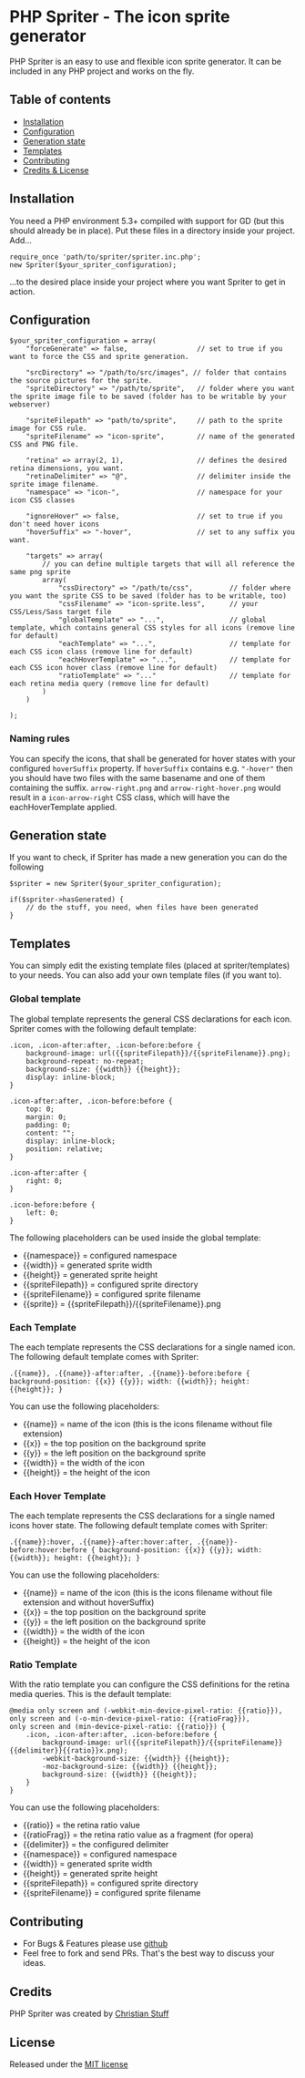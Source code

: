 # PHP Spriter - The icon sprite generator

PHP Spriter is an easy to use and flexible icon sprite generator.
It can be included in any PHP project and works on the fly.

## Table of contents

* [Installation](#installation)
* [Configuration](#configuration)
* [Generation state](#generation-state)
* [Templates](#templates)
* [Contributing](#contributing)
* [Credits & License](#credits)

## Installation

You need a PHP environment 5.3+ compiled with support for GD (but this should already be in place).
Put these files in a directory inside your project.
Add...

    require_once 'path/to/spriter/spriter.inc.php';
    new Spriter($your_spriter_configuration);

...to the desired place inside your project where you want Spriter to get in action.

## Configuration

    $your_spriter_configuration = array(
        "forceGenerate" => false,                 // set to true if you want to force the CSS and sprite generation.

        "srcDirectory" => "/path/to/src/images", // folder that contains the source pictures for the sprite.
        "spriteDirectory" => "/path/to/sprite",   // folder where you want the sprite image file to be saved (folder has to be writable by your webserver)

        "spriteFilepath" => "path/to/sprite",     // path to the sprite image for CSS rule.
        "spriteFilename" => "icon-sprite",        // name of the generated CSS and PNG file.

        "retina" => array(2, 1),                  // defines the desired retina dimensions, you want.
        "retinaDelimiter" => "@",                 // delimiter inside the sprite image filename.
        "namespace" => "icon-",                   // namespace for your icon CSS classes

        "ignoreHover" => false,                   // set to true if you don't need hover icons
        "hoverSuffix" => "-hover",                // set to any suffix you want.

        "targets" => array(
            // you can define multiple targets that will all reference the same png sprite
            array(
                "cssDirectory" => "/path/to/css",         // folder where you want the sprite CSS to be saved (folder has to be writable, too)
                "cssFilename" => "icon-sprite.less",      // your CSS/Less/Sass target file
                "globalTemplate" => "...",                // global template, which contains general CSS styles for all icons (remove line for default)
                "eachTemplate" => "...",                  // template for each CSS icon class (remove line for default)
                "eachHoverTemplate" => "...",             // template for each CSS icon hover class (remove line for default)
                "ratioTemplate" => "..."                  // template for each retina media query (remove line for default)
            )
        )

    );

### Naming rules

You can specify the icons, that shall be generated for hover states with your configured `hoverSuffix` property. If `hoverSuffix` contains e.g. `"-hover"` then you should have two files with the same basename and one of them containing the suffix. `arrow-right.png` and `arrow-right-hover.png` would result in a `icon-arrow-right` CSS class, which will have the eachHoverTemplate applied.

## Generation state

If you want to check, if Spriter has made a new generation you can do the following

    $spriter = new Spriter($your_spriter_configuration);

    if($spriter->hasGenerated) {
        // do the stuff, you need, when files have been generated
    }

## Templates

You can simply edit the existing template files (placed at spriter/templates) to your needs. You can also add your own template files (if you want to).

### Global template

The global template represents the general CSS declarations for each icon.
Spriter comes with the following default template:

    .icon, .icon-after:after, .icon-before:before {
        background-image: url({{spriteFilepath}}/{{spriteFilename}}.png);
        background-repeat: no-repeat;
        background-size: {{width}} {{height}};
        display: inline-block;
    }

    .icon-after:after, .icon-before:before {
        top: 0;
        margin: 0;
        padding: 0;
        content: "";
        display: inline-block;
        position: relative;
    }

    .icon-after:after {
        right: 0;
    }

    .icon-before:before {
        left: 0;
    }

The following placeholders can be used inside the global template:

* {{namespace}} = configured namespace
* {{width}} = generated sprite width
* {{height}} = generated sprite height
* {{spriteFilepath}} = configured sprite directory
* {{spriteFilename}} = configured sprite filename
* {{sprite}} = {{spriteFilepath}}/{{spriteFilename}}.png

### Each Template

The each template represents the CSS declarations for a single named icon.
The following default template comes with Spriter:

    .{{name}}, .{{name}}-after:after, .{{name}}-before:before { background-position: {{x}} {{y}}; width: {{width}}; height: {{height}}; }

You can use the following placeholders:

* {{name}} = name of the icon (this is the icons filename without file extension)
* {{x}} = the top position on the background sprite
* {{y}} = the left position on the background sprite
* {{width}} = the width of the icon
* {{height}} = the height of the icon

### Each Hover Template

The each template represents the CSS declarations for a single named icons hover state.
The following default template comes with Spriter:

    .{{name}}:hover, .{{name}}-after:hover:after, .{{name}}-before:hover:before { background-position: {{x}} {{y}}; width: {{width}}; height: {{height}}; }

You can use the following placeholders:

* {{name}} = name of the icon (this is the icons filename without file extension and without hoverSuffix)
* {{x}} = the top position on the background sprite
* {{y}} = the left position on the background sprite
* {{width}} = the width of the icon
* {{height}} = the height of the icon

### Ratio Template

With the ratio template you can configure the CSS definitions for the retina media queries.
This is the default template:

    @media only screen and (-webkit-min-device-pixel-ratio: {{ratio}}),
    only screen and (-o-min-device-pixel-ratio: {{ratioFrag}}),
    only screen and (min-device-pixel-ratio: {{ratio}}) {
        .icon, .icon-after:after, .icon-before:before {
            background-image: url({{spriteFilepath}}/{{spriteFilename}}{{delimiter}}{{ratio}}x.png);
            -webkit-background-size: {{width}} {{height}};
            -moz-background-size: {{width}} {{height}};
            background-size: {{width}} {{height}};
        }
    }

You can use the following placeholders:

* {{ratio}} = the retina ratio value
* {{ratioFrag}} = the retina ratio value as a fragment (for opera)
* {{delimiter}} = the configured delimiter
* {{namespace}} = configured namespace
* {{width}} = generated sprite width
* {{height}} = generated sprite height
* {{spriteFilepath}} = configured sprite directory
* {{spriteFilename}} = configured sprite filename

## Contributing

* For Bugs & Features please use [github](https://github.com/namics/php-spriter/issues)
* Feel free to fork and send PRs. That's the best way to discuss your ideas.

## Credits

PHP Spriter was created by [Christian Stuff](https://github.com/Regaddi)

## License

Released under the [MIT license](LICENSE)

